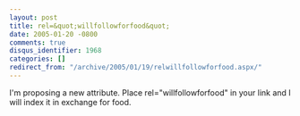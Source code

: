 ```yaml
---
layout: post
title: rel=&quot;willfollowforfood&quot;
date: 2005-01-20 -0800
comments: true
disqus_identifier: 1968
categories: []
redirect_from: "/archive/2005/01/19/relwillfollowforfood.aspx/"
---
```


I'm proposing a new attribute. Place rel="willfollowforfood" in your
link and I will index it in exchange for food.

